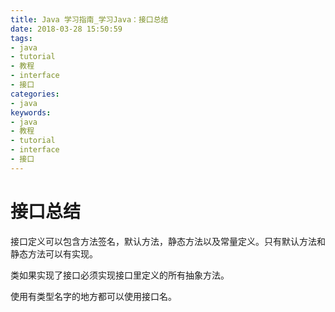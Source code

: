```yaml
---
title: Java 学习指南_学习Java：接口总结
date: 2018-03-28 15:50:59
tags: 
- java
- tutorial
- 教程
- interface
- 接口
categories:
- java
keywords:
- java
- 教程
- tutorial
- interface
- 接口
---
```


# 接口总结

接口定义可以包含方法签名，默认方法，静态方法以及常量定义。只有默认方法和静态方法可以有实现。

类如果实现了接口必须实现接口里定义的所有抽象方法。

使用有类型名字的地方都可以使用接口名。